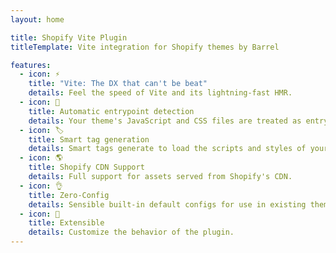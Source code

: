 ```yaml
---
layout: home

title: Shopify Vite Plugin
titleTemplate: Vite integration for Shopify themes by Barrel

features:
  - icon: ⚡️
    title: "Vite: The DX that can't be beat"
    details: Feel the speed of Vite and its lightning-fast HMR.
  - icon: 🤖
    title: Automatic entrypoint detection
    details: Your theme's JavaScript and CSS files are treated as entrypoints for Vite.
  - icon: 🏷
    title: Smart tag generation
    details: Smart tags generate to load the scripts and styles of your theme.
  - icon: 🌎
    title: Shopify CDN Support
    details: Full support for assets served from Shopify's CDN.
  - icon: 👌
    title: Zero-Config
    details: Sensible built-in default configs for use in existing themes.
  - icon: 🔩
    title: Extensible
    details: Customize the behavior of the plugin.
---
```

